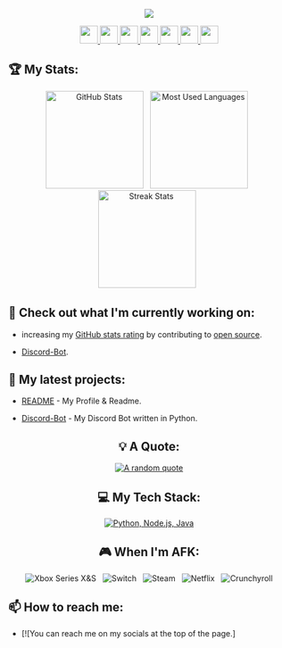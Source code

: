 <div align="center">

  <a href="https://www.twitch.tv/gamingevolutioncentre" target="_blank" rel="noreferrer"><img
src="https://img.shields.io/twitch/status/gamingevolutioncentre?logo=twitchsx&style=for-the-badge&color=6441a4&labelColor=1c1917&label=TWITCH+STATUS" /></a>

  <a href="https://www.github.com/GamingEvolutionCentre" target="_blank" rel="noreferrer"> <picture> <source media="(prefers-color-scheme: dark)" srcset="https://raw.githubusercontent.com/danielcranney/readme-generator/main/public/icons/socials/github-dark.svg" /> <source media="(prefers-color-scheme: light)" srcset="https://raw.githubusercontent.com/danielcranney/readme-generator/main/public/icons/socials/github.svg" /> <img src="https://raw.githubusercontent.com/danielcranney/readme-generator/main/public/icons/socials/github.svg" width="32" height="32" /> </picture> </a>
  <a href="https://www.discord.gg/yWfKYRWDF6" target="_blank" rel="noreferrer"> <picture> <source media="(prefers-color-scheme: dark)" srcset="https://raw.githubusercontent.com/danielcranney/readme-generator/main/public/icons/socials/discord-dark.svg" /> <source media="(prefers-color-scheme: light)" srcset="https://raw.githubusercontent.com/danielcranney/readme-generator/main/public/icons/socials/discord.svg" /> <img src="https://raw.githubusercontent.com/danielcranney/readme-generator/main/public/icons/socials/discord.svg" width="32" height="32" /> </picture> </a>
  <a href="https://www.twitch.tv/gamingevolutioncentre" target="_blank" rel="noreferrer"> <picture> <source media="(prefers-color-scheme: dark)" srcset="https://raw.githubusercontent.com/danielcranney/readme-generator/main/public/icons/socials/twitch-dark.svg" /> <source media="(prefers-color-scheme: light)" srcset="https://raw.githubusercontent.com/danielcranney/readme-generator/main/public/icons/socials/twitch.svg" /> <img src="https://raw.githubusercontent.com/danielcranney/readme-generator/main/public/icons/socials/twitch.svg" width="32" height="32" /> </picture> </a>
  <a href="https://www.youtube.com/@GamingEvolutionCentre" target="_blank" rel="noreferrer"> <picture> <source media="(prefers-color-scheme: dark)" srcset="https://raw.githubusercontent.com/danielcranney/readme-generator/main/public/icons/socials/youtube-dark.svg" /> <source media="(prefers-color-scheme: light)" srcset="https://raw.youtube.svg" /> <img src="https://raw.githubusercontent.com/danielcranney/readme-generator/main/public/icons/socials/youtube.svg" width="32" height="32" /> </picture> </a>
  <a href="http://www.facebook.com/GamingEvolutionCentre" target="_blank" rel="noreferrer"> <picture> <source media="(prefers-color-scheme: dark)" srcset="https://raw.githubusercontent.com/danielcranney/readme-generator/main/public/icons/socials/facebook-dark.svg" /> <source media="(prefers-color-scheme: light)" srcset="https://raw.githubusercontent.com/danielcranney/readme-generator/main/public/icons/socials/facebook.svg" /> <img src="https://raw.githubusercontent.com/danielcranney/readme-generator/main/public/icons/socials/facebook.svg" width="32" height="32" /> </picture> </a>
  <a href="http://www.instagram.com/GamingEvolutionCentre" target="_blank" rel="noreferrer"> <picture> <source media="(prefers-color-scheme: dark)" srcset="https://raw.githubusercontent.com/danielcranney/readme-generator/main/public/icons/socials/instagram-dark.svg" /> <source media="(prefers-color-scheme: light)" srcset="https://raw.githubusercontent.com/danielcranney/readme-generator/main/public/icons/socials/instagram.svg" /> <img src="https://raw.githubusercontent.com/danielcranney/readme-generator/main/public/icons/socials/instagram.svg" width="32" height="32" /> </picture> </a>
  <a href="https://www.x.com/GamingEvoCentre" target="_blank" rel="noreferrer"> <picture> <source media="(prefers-color-scheme: dark)" srcset="https://raw.githubusercontent.com/danielcranney/readme-generator/main/public/icons/socials/twitter-dark.svg" /> <source media="(prefers-color-scheme: light)" srcset="https://raw.githubusercontent.com/danielcranney/readme-generator/main/public/icons/socials/twitter.svg" /> <img src="https://raw.githubusercontent.com/danielcranney/readme-generator/main/public/icons/socials/twitter.svg" width="32" height="32" /> </picture> </a>
</p>
</div>

## 🏆 My Stats:

<p>
<div class='container' align="center">
    <img height=175 width=175 alt="GitHub Stats" src="https://github-readme-stats.vercel.app/api?username=GamingEvolutionCentre&show_icons=true&theme=dark" />&nbsp;&nbsp;
    <img height=175 width=175 alt="Most Used Languages" src="https://github-readme-stats.vercel.app/api/top-langs/?username=GamingEvolutionCentre&show_icons=true&theme=dark&langs_count=8&layout=compact" />&nbsp;&nbsp;
    <img height=175 width=175 alt="Streak Stats" src="https://streak-stats.demolab.com/?user=GamingEvolutionCentre&theme=dark&layout=compact" />&nbsp;&nbsp;
</p>

</div>

## 👷 Check out what I'm currently working on:

- increasing my [GitHub stats rating](#🏆-my-stats) by contributing to [open source](https://opensource.com/resources/what-open).

- [Discord-Bot](https://github.com/GamingEvolutionCentre/Gaming-Evolution-Centre-Bot).

## 🌱 My latest projects:
- [README](https://github.com/GamingEvolutionCentre/Gaming-Evolution-Centre) - My Profile & Readme.

- [Discord-Bot](https://github.com/GamingEvolutionCentre/Gaming-Evolution-Centre-Bot) - My Discord Bot written in Python.

<div align="center">

## 💡 A Quote:

[![A random quote](https://quotes-github-readme.vercel.app/api?type=horizontal&theme=dark)](https://github.com/piyushsuthar/github-readme-quotes)

## 💻 My Tech Stack:

[![Python, Node.js, Java](https://skillicons.dev/icons?i=py,nodejs,java)](https://skillicons.dev)


## 🎮 When I'm AFK:

![Xbox Series X&S](https://img.shields.io/badge/Playstation%205-003791?style=for-the-badge&logo=playstation-5&logoColor=white) &nbsp;
![Switch](https://img.shields.io/badge/Switch-E60012?style=for-the-badge&logo=nintendo-switch&logoColor=white) &nbsp;
![Steam](https://img.shields.io/badge/steam-%23000000.svg?style=for-the-badge&logo=steam&logoColor=white) &nbsp;
![Netflix](https://img.shields.io/badge/Netflix-E50914?style=for-the-badge&logo=netflix&logoColor=white) &nbsp;
![Crunchyroll](https://img.shields.io/badge/Crunchyroll-F47521?style=for-the-badge&logo=crunchyroll&logoColor=white)

</div>

## 📫 How to reach me:
- [![You can reach me on my socials at the top of the page.]

